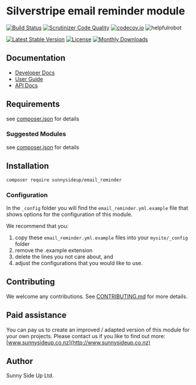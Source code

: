 # Silverstripe email reminder module
[![Build Status](https://travis-ci.org/sunnysideup/silverstripe-email_reminder.svg?branch=master)](https://travis-ci.org/sunnysideup/silverstripe-email_reminder)
[![Scrutinizer Code Quality](https://scrutinizer-ci.com/g/sunnysideup/silverstripe-email_reminder/badges/quality-score.png?b=master)](https://scrutinizer-ci.com/g/sunnysideup/silverstripe-email_reminder/?branch=master)
[![codecov.io](https://codecov.io/github/sunnysideup/silverstripe-email_reminder/coverage.svg?branch=master)](https://codecov.io/github/sunnysideup/silverstripe-email_reminder?branch=master)
![helpfulrobot](https://helpfulrobot.io/sunnysideup/email_reminder/badge)

[![Latest Stable Version](https://poser.pugx.org/sunnysideup/email_reminder/version)](https://packagist.org/packages/sunnysideup/email_reminder)
[![License](https://poser.pugx.org/sunnysideup/email_reminder/license)](https://packagist.org/packages/sunnysideup/email_reminder)
[![Monthly Downloads](https://poser.pugx.org/sunnysideup/email_reminder/d/monthly)](https://packagist.org/packages/sunnysideup/email_reminder)


## Documentation



 * [Developer Docs](docs/en/INDEX.md)
 * [User Guide](docs/en/userguide.md)
 * [API Docs](http://docs.ssmods.com/sunnysideup/email_reminder)

## Requirements



see [composer.json](composer.json) for details

### Suggested Modules



see [composer.json](composer.json) for details


## Installation


```
composer require sunnysideup/email_reminder
```

### Configuration



In the `_config` folder you will find the `email_reminder.yml.example`
file that shows options for the configuration of this module.

We recommend that you:

  1. copy these `email_reminder.yml.example` files into your
`mysite/_config` folder
  2. remove the .example extension
  3. delete the lines you not care about, and
  4. adjust the configurations that you would like to use.


## Contributing



We welcome any contributions. See [CONTRIBUTING.md](CONTRIBUTING.md) for more details.

## Paid assistance



You can pay us to create an improved / adapted version of this module for your own projects.  Please contact us if you like to find out more: [www.sunnysideup.co.nz](http://www.sunnysideup.co.nz)

## Author



Sunny Side Up Ltd.
